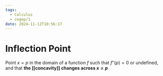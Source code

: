 ```yaml
---
tags:
  - Calculus
  - cegep/1
date: 2024-11-12T10:56:17
---
```


# Inflection Point

Point $x = p$ in the domain of a function $f$ such that $f''(p) = 0$ or undefined, and that **the [[concavity]] changes across $x = p$**
